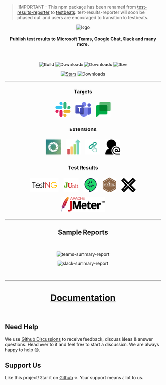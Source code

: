 > !IMPORTANT - This npm package has been renamed from [test-results-reporter](https://www.npmjs.com/package/test-results-reporter) to [testbeats](https://www.npmjs.com/package/testbeats). test-results-reporter will soon be phased out, and users are encouraged to transition to testbeats.

<span align="center">

![logo](https://github.com/test-results-reporter/testbeats/raw/main/assets/logo.png)


#### Publish test results to Microsoft Teams, Google Chat, Slack and many more.

<br />

![Build](https://github.com/test-results-reporter/testbeats/workflows/Build/badge.svg?branch=main)
![Downloads](https://img.shields.io/npm/dt/test-results-reporter?logo=npm&label=downloads-old)
![Downloads](https://img.shields.io/npm/dt/testbeats?logo=npm)
![Size](https://img.shields.io/bundlephobia/minzip/testbeats)

[![Stars](https://img.shields.io/github/stars/test-results-reporter/testbeats?style=social)](https://github.com/test-results-reporter/testbeats/stargazers)
![Downloads](https://img.shields.io/github/downloads/test-results-reporter/testbeats/total?logo=github)

<hr>

### Targets

<img height="48" style="margin: 6px;" src="./assets/slack.png" alt="slack" /> <img height="48" style="margin: 6px;"  src="./assets/teams.png" alt="teams" /> <img height="48" style="margin: 6px;"  src="./assets/chat.png" alt="chat" />

### Extensions

<img height="48" style="margin: 6px;" src="./assets/reportportal.jpeg" alt="reportportal" /> <img height="48" style="margin: 6px;"  src="./assets/quickchart.png" alt="quickchart" /> <img height="48" style="margin: 6px;"  src="./assets/hyperlink.png" alt="hyperlink" /> <img height="48" style="margin: 6px;"  src="./assets/mentions.png" alt="mentions" />

### Test Results

<img height="48" style="margin: 6px;" src="./assets/testng.png" alt="testng" /> <img height="48" style="margin: 6px;"  src="./assets/junit.png" alt="junit" /> <img height="48" style="margin: 6px;"  src="./assets/cucumber.png" alt="cucumber" /> <img height="48" style="margin: 6px;"  src="./assets/mocha.png" alt="mocha" /> <img height="48" style="margin: 6px;"  src="./assets/xunit.png" alt="xunit" /> <img height="48" style="margin: 6px;"  src="./assets/jmeter.png" alt="jmeter" />

<hr>

## Sample Reports

<br>

![teams-summary-report](https://github.com/test-results-reporter/testbeats/raw/main/assets/teams-qc.png)

![slack-summary-report](https://github.com/test-results-reporter/testbeats/raw/main/assets/slack-report-portal-analysis.png)

<br />

<hr >

# [Documentation](https://test-results-reporter.github.io/)

</span>

<br />

## Need Help

We use [Github Discussions](https://github.com/test-results-reporter/testbeats/discussions) to receive feedback, discuss ideas & answer questions. Head over to it and feel free to start a discussion. We are always happy to help 😊.

## Support Us

Like this project! Star it on [Github](https://github.com/test-results-reporter/testbeats) ⭐. Your support means a lot to us.